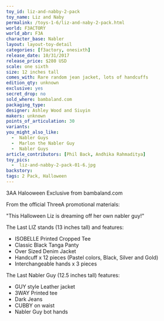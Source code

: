```yaml
---
toy_id: liz-and-nabby-2-pack
toy_name: Liz and Naby
permalink: /toys-1-6/liz-and-naby-2-pack.html
world: F3ACTORY
world_abr: F3A
character_base: Nabler
layout: layout-toy-detail
categories: [f3actory, onesixth]
release_date: 10/31/2017
release_price: $280 USD
scale: one sixth
size: 12 inches tall
comes_with: Rare random jean jacket, lots of handcuffs
edition_qty: unknown
exclusive: yes
secret_drop: no
sold_where: bambaland.com
packaging_type: 
designer: Ashley Wood and Siuyin
makers: unknown
points_of_articulation: 30
variants: 
you_might_also_like:
  -  Nabler Guys
  -  Marlon the Nabler Guy
  -  Nabler Guys
article_contributors: [Phil Back, Andhika Rahmaditya]
toy_pics:
  -  liz-and-nabby-2-pack-01-6.jpg
backstory:
tags: 2 Pack, Halloween
---
```

3AA Halooween Exclusive from bambaland.com

From the official ThreeA promotional materials: 

"This Halloween Liz is dreaming off her own nabler guy!"

The Last LIZ stands (13 inches tall) and features:
<ul>
<li>ISOBELLE Printed Cropped Tee</li>
<li>Classic Black Tanga Panty</li>
<li>Over Sized Denim Jacket</li>
<li>Handcuff x 12 pieces (Pastel colors, Black, Silver and Gold)</li>
<li>Interchangeable hands x 3 pieces</li>
</ul>

The Last Nabler Guy (12.5 inches tall) features:
<ul>
<li>GUY style Leather jacket</li>
<li>3WAY Printed tee</li>
<li>Dark Jeans</li>
<li>CUBBY on waist </li>
<li>Nabler Guy bot hands</li>
</ul>

